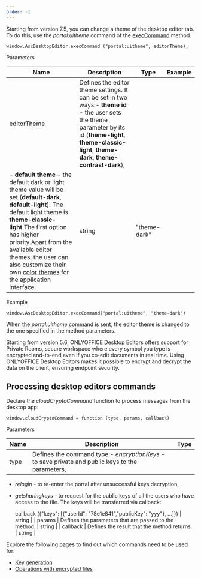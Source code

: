 ```yaml
---
order: -1
---
```


Starting from version 7.5, you can change a theme of the desktop editor tab. To do this, use the *portal:uitheme* command of the [execCommand](/desktop/execcommand) method.

```
window.AscDesktopEditor.execCommand ("portal:uitheme", editorTheme);
```

Parameters

| Name        | Description                                                                                                                                                                                                                                                                                                                                                                                                                                                                                                                                                                                                                        | Type   | Example      |
| ----------- | ---------------------------------------------------------------------------------------------------------------------------------------------------------------------------------------------------------------------------------------------------------------------------------------------------------------------------------------------------------------------------------------------------------------------------------------------------------------------------------------------------------------------------------------------------------------------------------------------------------------------------------- | ------ | ------------ |
| editorTheme | Defines the editor theme settings. It can be set in two ways:- **theme id** - the user sets the theme parameter by its id (**theme-light**, **theme-classic-light**, **theme-dark**, **theme-contrast-dark**),
- **default theme** - the default dark or light theme value will be set (**default-dark**, **default-light**). The default light theme is **theme-classic-light**.The first option has higher priority.Apart from the available editor themes, the user can also customize their own [color themes](https://helpcenter.onlyoffice.com/installation/docs-developer-change-theme.aspx) for the application interface. | string | "theme-dark" |

Example

```
window.AscDesktopEditor.execCommand("portal:uitheme", "theme-dark")
```

When the *portal:uitheme* command is sent, the editor theme is changed to the one specified in the method parameters.

Starting from version 5.6, ONLYOFFICE Desktop Editors offers support for Private Rooms, secure workspace where every symbol you type is encrypted end-to-end even if you co-edit documents in real time. Using ONLYOFFICE Desktop Editors makes it possible to encrypt and decrypt the data on the client, ensuring endpoint security.

## Processing desktop editors commands

Declare the *cloudCryptoCommand* function to process messages from the desktop app:

```
window.cloudCryptoCommand = function (type, params, callback) 
```

Parameters

| Name     | Description                                                                                                                                                                                                                                                                                                                                                                                      | Type   |
| -------- | ------------------------------------------------------------------------------------------------------------------------------------------------------------------------------------------------------------------------------------------------------------------------------------------------------------------------------------------------------------------------------------------------ | ------ |
| type     | Defines the command type:- *encryptionKeys* - to save private and public keys to the parameters,
- *relogin* - to re-enter the portal after unsuccessful keys decryption,
- *getsharingkeys* - to request for the public keys of all the users who have access to the file. The keys will be transferred via callback:

  callback ({"keys": \[{"userId": "78e1e841","publicKey": "yyy"}, ...]}) | string |
| params   | Defines the parameters that are passed to the method.                                                                                                                                                                                                                                                                                                                                            | string |
| callback | Defines the result that the method returns.                                                                                                                                                                                                                                                                                                                                                      | string |

Explore the following pages to find out which commands need to be used for:

* [Key generation](/desktop/addingdms/encryption/keygeneration)
* [Operations with encrypted files](/desktop/addingdms/encryption/operations)
